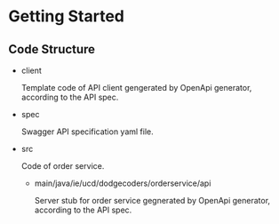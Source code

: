 # Getting Started

## Code Structure

- client

    Template code of API client gengerated by OpenApi generator, according to the API spec.

- spec
    
    Swagger API specification yaml file.

- src
    
    Code of order service.

    - main/java/ie/ucd/dodgecoders/orderservice/api

      Server stub for order service gegnerated by OpenApi generator, according to the API spec.
